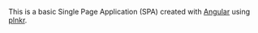 This is a basic Single Page Application (SPA) created with [Angular](https://angularjs.org/) using [plnkr](http://plnkr.co/).
